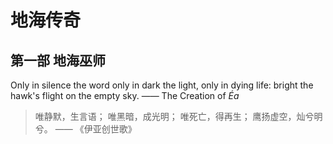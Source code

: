 # 地海传奇

## 第一部 地海巫师

Only in silence the word
only in dark the light,
only in dying life:
bright the hawk's flight
on the empty sky.
—— The Creation of *Éa*

> 唯静默，生言语；
> 唯黑暗，成光明；
> 唯死亡，得再生；
> 鹰扬虚空，灿兮明兮。
> —— 《伊亚创世歌》

